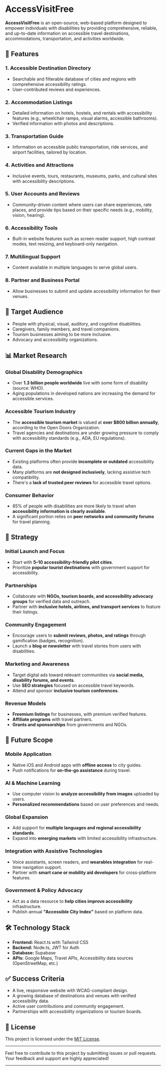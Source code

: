 # AccessVisitFree

**AccessVisitFree** is an open-source, web-based platform designed to empower individuals with disabilities by providing comprehensive, reliable, and up-to-date information on accessible travel destinations, accommodations, transportation, and activities worldwide.

## 🌟 Features

### 1. Accessible Destination Directory

* Searchable and filterable database of cities and regions with comprehensive accessibility ratings.
* User-contributed reviews and experiences.

### 2. Accommodation Listings

* Detailed information on hotels, hostels, and rentals with accessibility features (e.g., wheelchair ramps, visual alarms, accessible bathrooms).
* Verified information with photos and descriptions.

### 3. Transportation Guide

* Information on accessible public transportation, ride services, and airport facilities, tailored by location.

### 4. Activities and Attractions

* Inclusive events, tours, restaurants, museums, parks, and cultural sites with accessibility descriptions.

### 5. User Accounts and Reviews

* Community-driven content where users can share experiences, rate places, and provide tips based on their specific needs (e.g., mobility, vision, hearing).

### 6. Accessibility Tools

* Built-in website features such as screen reader support, high contrast modes, text resizing, and keyboard-only navigation.

### 7. Multilingual Support

* Content available in multiple languages to serve global users.

### 8. Partner and Business Portal

* Allow businesses to submit and update accessibility information for their venues.

## 🎯 Target Audience

* People with physical, visual, auditory, and cognitive disabilities.
* Caregivers, family members, and travel companions.
* Tourism businesses aiming to be more inclusive.
* Advocacy and accessibility organizations.

## 📊 Market Research

### Global Disability Demographics

* Over **1.3 billion people worldwide** live with some form of disability (source: WHO).
* Aging populations in developed nations are increasing the demand for accessible services.

### Accessible Tourism Industry

* The **accessible tourism market** is valued at **over \$800 billion annually**, according to the Open Doors Organization.
* Travel agencies and destinations are under growing pressure to comply with accessibility standards (e.g., ADA, EU regulations).

### Current Gaps in the Market

* Existing platforms often provide **incomplete or outdated** accessibility data.
* Many platforms are **not designed inclusively**, lacking assistive tech compatibility.
* There's a **lack of trusted peer reviews** for accessible travel options.

### Consumer Behavior

* 85% of people with disabilities are more likely to travel when **accessibility information is clearly available**.
* A significant portion relies on **peer networks and community forums** for travel planning.

## 🧭 Strategy

### Initial Launch and Focus

* Start with **5–10 accessibility-friendly pilot cities**.
* Prioritize **popular tourist destinations** with government support for accessibility.

### Partnerships

* Collaborate with **NGOs, tourism boards, and accessibility advocacy groups** for verified data and outreach.
* Partner with **inclusive hotels, airlines, and transport services** to feature their listings.

### Community Engagement

* Encourage users to **submit reviews, photos, and ratings** through gamification (badges, recognition).
* Launch a **blog or newsletter** with travel stories from users with disabilities.

### Marketing and Awareness

* Target digital ads toward relevant communities via **social media, disability forums, and events**.
* Use **SEO strategies** focused on accessible travel keywords.
* Attend and sponsor **inclusive tourism conferences**.

### Revenue Models

* **Freemium listings** for businesses, with premium verified features.
* **Affiliate programs** with travel partners.
* **Grants and sponsorships** from governments and NGOs.

## 🔮 Future Scope

### Mobile Application

* Native iOS and Android apps with **offline access** to city guides.
* Push notifications for **on-the-go assistance** during travel.

### AI & Machine Learning

* Use computer vision to **analyze accessibility from images** uploaded by users.
* **Personalized recommendations** based on user preferences and needs.

### Global Expansion

* Add support for **multiple languages and regional accessibility standards**.
* Expand into **emerging markets** with limited accessibility infrastructure.

### Integration with Assistive Technologies

* Voice assistants, screen readers, and **wearables integration** for real-time navigation support.
* Partner with **smart cane or mobility aid developers** for cross-platform features.

### Government & Policy Advocacy

* Act as a data resource to **help cities improve accessibility** infrastructure.
* Publish annual **"Accessible City Index"** based on platform data.

## 🛠️ Technology Stack

* **Frontend:** React.ts with Tailwind CSS
* **Backend:** Node.ts, JWT for Auth
* **Database:** Supabase
* **APIs:** Google Maps, Travel APIs, Accessibility data sources (OpenStreetMap, etc.)

## ✅ Success Criteria

* A live, responsive website with WCAG-compliant design.
* A growing database of destinations and venues with verified accessibility data.
* Active user contributions and community engagement.
* Partnerships with accessibility organizations or tourism boards.

## 📄 License

This project is licensed under the [MIT License](LICENSE).

---

Feel free to contribute to this project by submitting issues or pull requests. Your feedback and support are highly appreciated!

---
